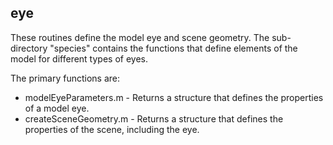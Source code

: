 ## eye

These routines define the model eye and scene geometry. The sub-directory "species" contains the functions that define elements of the model for different types of eyes.

The primary functions are:
- modelEyeParameters.m - Returns a structure that defines the properties of a model eye.
- createSceneGeometry.m - Returns a structure that defines the properties of the scene, including the eye.